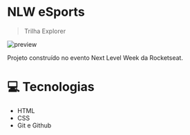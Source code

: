 # NLW eSports

>Trilha Explorer

![preview](https://dev-ericmota.github.io/nlw/)

Projeto construído no evento Next Level Week da Rocketseat.

# 💻 Tecnologias
- HTML
- CSS
- Git e Github
